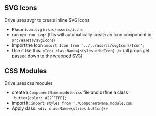 ## SVG Icons

Drive uses svgr to create Inline SVG Icons

- Place `icon.svg` in `src/assets/icons`
- run `npm run svgr` (this will automatically create an Icon component in `src/assets/svgIcons`)
- Import the Icon `import Icon from '../../assets/svgIcons/Icon';`
- Use it like this: `<Icon className={styles.editIcon} />` (all props get passed down to the wrapped SVG)

## CSS Modules

Drive uses css modules

- create a `ComponentName.module.css` file and define a class `.button{color: #22FFFFF};`
- import it: `import styles from './ComponentName.module.css'`
- Apply class: `<div className={styles.button}/>`
